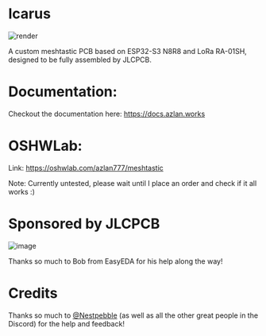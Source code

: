 # Icarus

![render](https://github.com/user-attachments/assets/22b80967-06a8-44ba-bc94-71e3a311b39f)

A custom meshtastic PCB based on ESP32-S3 N8R8 and LoRa RA-01SH, designed to be fully assembled by JLCPCB.

# Documentation:

Checkout the documentation here: https://docs.azlan.works

# OSHWLab:

Link: https://oshwlab.com/azlan777/meshtastic

Note: Currently untested, please wait until I place an order and check if it all works :)

# Sponsored by JLCPCB

![image](https://github.com/user-attachments/assets/9f5497b2-2a1a-4409-9326-196def48467f)

Thanks so much to Bob from EasyEDA for his help along the way!

# Credits

Thanks so much to [@Nestpebble](https://github.com/Nestpebble) (as well as all the other great people in the Discord) for the help and feedback!

